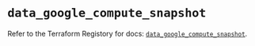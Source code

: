 # `data_google_compute_snapshot`

Refer to the Terraform Registory for docs: [`data_google_compute_snapshot`](https://registry.terraform.io/providers/hashicorp/google/4.62.1/docs/data-sources/compute_snapshot).
